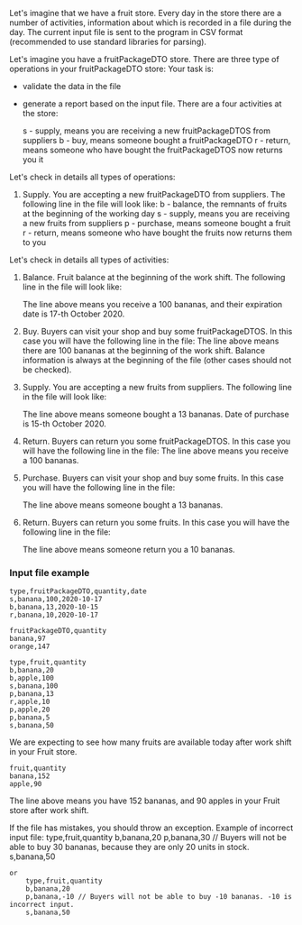Let's imagine that we have a fruit store. Every day in the store there are a number of activities, 
information about which is recorded in a file during the day.
The current input file is sent to the program in CSV format (recommended to use standard libraries for parsing).

Let's imagine you have a fruitPackageDTO store. 
There are three type of operations in your fruitPackageDTO store:
Your task is:
- validate the data in the file
- generate a report based on the input file.
There are a four activities at the store:

    s - supply, means you are receiving a new fruitPackageDTOS from suppliers
    b - buy, means someone bought a fruitPackageDTO
    r - return, means someone who have bought the fruitPackageDTOS now returns you it

Let's check in details all types of operations:
1. Supply. You are accepting a new fruitPackageDTO from suppliers. The following line in the file will look like:
    b - balance, the remnants of fruits at the beginning of the working day
    s - supply, means you are receiving a new fruits from suppliers
    p - purchase, means someone bought a fruit
    r - return, means someone who have bought the fruits now returns them to you

Let's check in details all types of activities:
1. Balance. Fruit balance at the beginning of the work shift. The following line in the file will look like:


   The line above means you receive a 100 bananas, and their expiration date is 17-th October 2020.
1. Buy. Buyers can visit your shop and buy some fruitPackageDTOS. In this case you will have the following line in the file:
   The line above means there are 100 bananas at the beginning of the work shift. 
   Balance information is always at the beginning of the file (other cases should not be checked).
1. Supply. You are accepting a new fruits from suppliers. The following line in the file will look like:
    

   The line above means someone bought a 13 bananas. Date of purchase is 15-th October 2020.
1. Return. Buyers can return you some fruitPackageDTOS. In this case you will have the following line in the file:
   The line above means you receive a 100 bananas.
1. Purchase. Buyers can visit your shop and buy some fruits. In this case you will have the following line in the file:

   The line above means someone bought a 13 bananas.
1. Return. Buyers can return you some fruits. In this case you will have the following line in the file:

   The line above means someone return you a 10 bananas.

### Input file example

    type,fruitPackageDTO,quantity,date
    s,banana,100,2020-10-17
    b,banana,13,2020-10-15
    r,banana,10,2020-10-17 

    fruitPackageDTO,quantity
    banana,97
    orange,147

    type,fruit,quantity
    b,banana,20
    b,apple,100
    s,banana,100
    p,banana,13
    r,apple,10 
    p,apple,20 
    p,banana,5 
    s,banana,50

We are expecting to see how many fruits are available today after work shift in your Fruit store. 

    fruit,quantity
    banana,152
    apple,90


The line above means you have 152 bananas, and 90 apples in your Fruit store after work shift. 

If the file has mistakes, you should throw an exception. Example of incorrect input file:
    type,fruit,quantity
    b,banana,20
    p,banana,30 // Buyers will not be able to buy 30 bananas, because they are only 20 units in stock.
    s,banana,50 
```
or
    type,fruit,quantity
    b,banana,20
    p,banana,-10 // Buyers will not be able to buy -10 bananas. -10 is incorrect input.
    s,banana,50 
